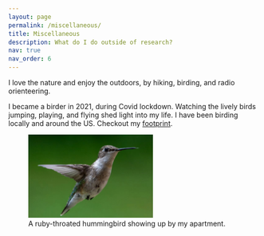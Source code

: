 ```yaml
---
layout: page
permalink: /miscellaneous/
title: Miscellaneous
description: What do I do outside of research?
nav: true
nav_order: 6
---
```


I love the nature and enjoy the outdoors, by hiking, birding, and radio orienteering.

I became a birder in 2021, during Covid lockdown. Watching the lively birds jumping, playing, and flying shed light into my life. I have been birding locally and around the US. Checkout my [footprint](https://ebird.org/profile/MTc0MjQ3Mg).
<figure>
    <img src="/assets/img/hummingbird.JPG" alt width="250">
    <figcaption>A ruby-throated hummingbird showing up by my apartment.</figcaption>
</figure>